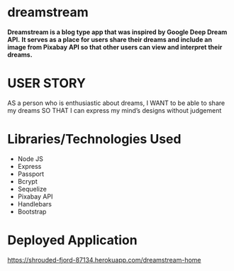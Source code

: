 # dreamstream

**Dreamstream is a blog type app that was inspired by Google Deep Dream API.**
**It serves as a place for users share their dreams and include an image from Pixabay API so that other users can view and interpret their dreams.**

# USER STORY
AS a person who is enthusiastic about dreams,
I WANT to be able to share my dreams
SO THAT I can express my mind’s designs without judgement

# Libraries/Technologies Used
* Node JS
* Express
* Passport
* Bcrypt
* Sequelize
* Pixabay API
* Handlebars
* Bootstrap

# Deployed Application
https://shrouded-fjord-87134.herokuapp.com/dreamstream-home

